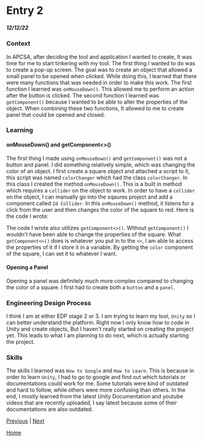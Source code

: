 # Entry 2
##### 12/12/22



### Context

In APCSA, after deciding the tool and application I wanted to create, It was time for me to start tinkering with my tool. The first thing I wanted to do was to create a pop-up screen. The goal was to create an object that allowed a small panel to be opened when clicked. While doing this, I learned that there were many functions that was needed in order to make this work. The first function I learned was `onMouseDown()`. This allowed me to perform an action after the button is clicked. The second function I learned was `getComponent()` because I wanted to be able to alter the properties of the object. When combining these two functions, It allowed to me to create panel that could be opened and closed.

### Learning

#### onMouseDown() and getComponent<>()

The first thing I made using `onMouseDown()` and `getComponent()` was not a button and panel. I did something relatively simple, which was changing the color of an object. I first create a square object and attached a script to it, this script was named `colorChanger` which had the class `colorChanger`. In this class I created the method `onMouseDown()`. This is a built in method which requires a `collider` on the object to work. In order to have a `collider` on the object, I can manually go into the sqaures project and add a component called `2d Collider`. In this `onMouseDown()` method, it listens for a click from the user and then changes the color of the square to red. Here is the code I wrote:


The code I wrote also utilizes `getComponent<>()`. Without `getComponent()` I wouldn't have been able to change the properties of the square. What `getComponent<>()` does is whatever you put in to the `<>`, I am able to access the properties of it if I store it in a variable. By getting the `color` component of the square, I can set it to whatever I want.


#### Opening a Panel

Opening a panel was definitely much more complex compared to changing the color of a square. I first had to create both a `button` and a `panel`. 


### Engineering Design Process

I think I am at either EDP stage 2 or 3. I am trying to learn my tool, `Unity` so I can better understand the platform. Right now I only know how to code in Unity and create objects, But I haven't really started on creating the project yet. This leads to what I am planning to do next, which is actually starting the project. 


### Skills

The skills I learned was `How to Google` and `How to Learn`. This is because in order to learn `Unity`, I had to go to google and find out which tutorials or documentations could work for me. Some tutorials were kind of outdated and hard to follow, while others were more confusing than others. In the end, I mostly learned from the latest Unity Documentation and youtube videos that are recently uploaded, I say latest because some of their documentations are also outdated.




[Previous](entry01.md) | [Next](entry03.md)

[Home](../README.md)

